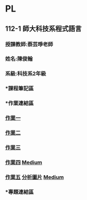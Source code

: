 # PL

## 112-1 師大科技系程式語言

###  授課教師:蔡芸琤老師

###  姓名:陳俊翰
###  系級:科技系2年級
###  *課程筆記區 
###  *作業連結區
###  [作業一](https://github.com/nick399100/PL/blob/main/Homework1/HW1.ipynb)  
###  [作業二](https://github.com/nick399100/PL/blob/main/Homework2/HW2.ipynb)
###  [作業三](https://github.com/nick399100/PL/tree/main/Homework3)
###  [作業四](https://github.com/nick399100/PL/blob/main/Homework4/homework4.ipynb)   [Medium](https://medium.com/@nick399100/程式語言-文字雲-632394f3c7c6)
###  [作業五](https://github.com/nick399100/PL/blob/main/Homework5/homework5.ipynb) [分析圖片](https://github.com/nick399100/PL/blob/main/Homework5/LDA%E5%88%86%E6%9E%90%E5%9C%96%E7%89%87.png)  [Medium](https://medium.com/@nick399100/程式語言-lda-latent-dirichlet-allocation-主題模型-54d26804720a)

###  *專題連結區

